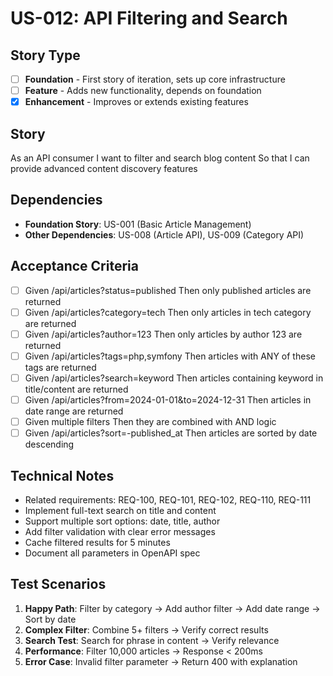 # US-012: API Filtering and Search

## Story Type
- [ ] **Foundation** - First story of iteration, sets up core infrastructure
- [ ] **Feature** - Adds new functionality, depends on foundation
- [x] **Enhancement** - Improves or extends existing features

## Story
As an API consumer
I want to filter and search blog content
So that I can provide advanced content discovery features

## Dependencies
- **Foundation Story**: US-001 (Basic Article Management)
- **Other Dependencies**: US-008 (Article API), US-009 (Category API)

## Acceptance Criteria
- [ ] Given /api/articles?status=published Then only published articles are returned
- [ ] Given /api/articles?category=tech Then only articles in tech category are returned
- [ ] Given /api/articles?author=123 Then only articles by author 123 are returned
- [ ] Given /api/articles?tags=php,symfony Then articles with ANY of these tags are returned
- [ ] Given /api/articles?search=keyword Then articles containing keyword in title/content are returned
- [ ] Given /api/articles?from=2024-01-01&to=2024-12-31 Then articles in date range are returned
- [ ] Given multiple filters Then they are combined with AND logic
- [ ] Given /api/articles?sort=-published_at Then articles are sorted by date descending

## Technical Notes
- Related requirements: REQ-100, REQ-101, REQ-102, REQ-110, REQ-111
- Implement full-text search on title and content
- Support multiple sort options: date, title, author
- Add filter validation with clear error messages
- Cache filtered results for 5 minutes
- Document all parameters in OpenAPI spec

## Test Scenarios
1. **Happy Path**: Filter by category → Add author filter → Add date range → Sort by date
2. **Complex Filter**: Combine 5+ filters → Verify correct results
3. **Search Test**: Search for phrase in content → Verify relevance
4. **Performance**: Filter 10,000 articles → Response < 200ms
5. **Error Case**: Invalid filter parameter → Return 400 with explanation